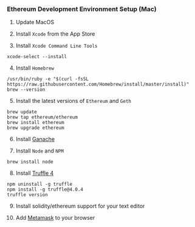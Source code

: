 ### Ethereum Development Environment Setup (Mac)

1) Update MacOS

2) Install `Xcode` from the App Store

3) Install `Xcode Command Line Tools`
```
xcode-select --install
```

4) Install `Homebrew`
```
/usr/bin/ruby -e "$(curl -fsSL https://raw.githubusercontent.com/Homebrew/install/master/install)"
brew --version
```

5) Install the latest versions of `Ethereum` and `Geth`
```
brew update
brew tap ethereum/ethereum
brew install ethereum
brew upgrade ethereum
```

6) Install [Ganache](https://truffleframework.com/ganache)


7) Install `Node` and `NPM`
```
brew install node
```

8) Install [Truffle 4](https://truffleframework.com)
```
npm uninstall -g truffle
npm install -g truffle@4.0.4
truffle version
```

9) Install solidity/ethereum support for your text editor

10) Add [Metamask](https://metamask.io) to your browser